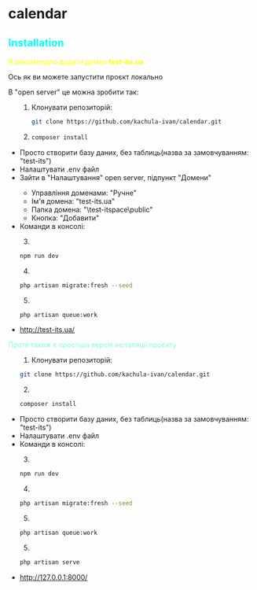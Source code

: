 # calendar
<h2 style="color:cyan">Installation</h2>
<p style="color:yellow">Я рекомендую додати домен <b>test-its.ua</b><p>
<p>Ось як ви можете запустити проєкт локально</p>
<p>В "open server" це можна зробити так:<p>
<ul>

1. Клонувати репозиторій:
    ```sh
    git clone https://github.com/kachula-ivan/calendar.git
    ``` 

2. 
    ```sh
    composer install
    ``` 
<li>  Просто створити базу даних, без таблиць(назва за замовчуванням: "test-its")</li>
<li>  Налаштувати .env файл</li>
<li>  Зайти в "Налаштування" open server, підпункт "Домени"</li>
<ul>
    <li> Управління доменами: "Ручне"</li>
    <li> Ім'я домена: "test-its.ua"</li>
    <li> Папка домена: "\test-itspace\public"</li>
    <li> Кнопка: "Добавити"</li>
</ul>
<li>  Команди в консолі:</li>

3.
 ```sh
 npm run dev
 ``` 

4.
 ```sh
 php artisan migrate:fresh --seed
 ``` 

5.
 ```sh
 php artisan queue:work
 ``` 

<li> <a href="http://test-its.ua/">http://test-its.ua/</a> </li>
</ul>
<p style="color:aquamarine">Проте також є простіша версія інсталяції проєкту<p>
<ul>

1. Клонувати репозиторій:
```sh
git clone https://github.com/kachula-ivan/calendar.git
``` 

2.
 ```sh
 composer install
 ``` 
<li>  Просто створити базу даних, без таблиць(назва за замовчуванням: "test-its")</li>
<li>  Налаштувати .env файл</li>

<li>  Команди в консолі:</li>

3.
 ```sh
 npm run dev
 ``` 

4.
 ```sh
 php artisan migrate:fresh --seed
 ``` 

5.
 ```sh
 php artisan queue:work
 ``` 

5.
 ```sh
php artisan serve
 ``` 

<li> <a href="http://127.0.0.1:8000/">http://127.0.0.1:8000/</a> </li>
</ul>
